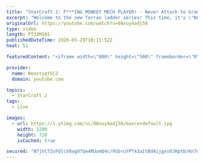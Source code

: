 ```yaml
---
title: "StarCraft 2: F***ING MONKEY MECH PLAYER! - Never Attack to Grandmaster"
excerpt: "Welcome to the new Terran ladder series! This time, it's \"Never Attack to Grandmaster!\" In this challenge, I play as Terran on the EU ladder, and in every game I'm not allowed to attack with any units except for using Ghosts. I'm allowed to make any army units for defending, as long as I don't attack"
originalUrl: https://youtube.com/watch?v=08xuy4adj58
type: video
length: PT33M16S
publishedDateTime: 2020-05-29T10:11:52Z
heat: 51

featuredContent: "<iframe width=\"800\" height=\"500\" frameborder=\"0\" src=\"https://www.youtube.com/embed/08xuy4adj58\" allow=\"accelerometer; autoplay; encrypted-media; gyroscope; picture-in-picture\" allowfullscreen></iframe>"

provider:
  name: BeastyqtSC2
  domain: youtube.com

topics:
  - StarCraft 2
tags:
  - Live

images:
  - url: https://i.ytimg.com/vi/08xuy4adj58/maxresdefault.jpg
    width: 1280
    height: 720
    isCached: true

secured: "N7jVC7ZvFQlcV0agO7Qe4RUomQ4c/9SbruYPT43aItBd4ijgxs0JHptD/Kn7gZO8bD4VL0iCco3PzVUePw40Q+AoSbdjF2ip8bUm8OBzQ5479f32cmiM1XzefFe6QlpAGviwgaooAXpflxtnwAucLmS38d5LHuVUjErL/R6wNu+nzatvrqGhLUFFFiA27BcT2OQDUkQLtBhb+4lDJ/muTb+VzxQ1qHaWxAfBjpWyxmUG2eLq9OzhZQQlkB1qlLbzgybgTBv5YKUPMEFJ8vulI2TyYVLLUZnaWz+6ZuRx9i1/T7DoqxlLC/TobK91xIDUvIV5U7QR7xv+3XOlBHIsmRa89Mez7/iBXqJ6bvKxG073oIi4PcOMW+bCwskNqeC7akIUbrE6HYT6GQq9O0t+/VkElWVRtiBpL48aAY7zrds=;3YH4WMqqu2ELjjzWJKhJwQ=="
---
```


